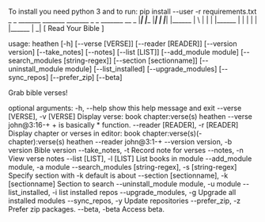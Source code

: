 To install you need python 3 and to run:
pip install --user -r requirements.txt
    _     _ _______ _______ _______ _     _ _______ __   _
    |_____| |______ |_____|    |    |_____| |______ | \  |
    |     | |______ |     |    |    |     | |______ |  \_|
    [                   Read Your Bible                  ]


usage: heathen [-h] [--verse [VERSE]] [--reader [READER]] [--version version]
               [--take_notes] [--notes] [--list [LIST]] [--add_module module]
               [--search_modules [string-regex]] [--section [sectionname]]
               [--uninstall_module module] [--list_installed]
               [--upgrade_modules] [--sync_repos] [--prefer_zip] [--beta]

Grab bible verses!

optional arguments:
  -h, --help            show this help message and exit
  --verse [VERSE], -v [VERSE]
                        Display verse: book chapter:verse(s) heathen --verse
                        john@3:16-+ + is basically * function.
  --reader [READER], -r [READER]
                        Display chapter or verses in editor: book
                        chapter:verse(s)(-chapter):verse(s) heathen --reader
                        john@3:1-+
  --version version, -b version
                        Bible version
  --take_notes, -t      Record note for verses
  --notes, -n           View verse notes
  --list [LIST], -l [LIST]
                        List books in module
  --add_module module, -a module
  --search_modules [string-regex], -s [string-regex]
                        Specify section with -k default is about
  --section [sectionname], -k [sectionname]
                        Section to search
  --uninstall_module module, -u module
  --list_installed, -i  list installed repos
  --upgrade_modules, -g
                        Upgrade all installed modules
  --sync_repos, -y      Update repositories
  --prefer_zip, -z      Prefer zip packages.
  --beta, -beta         Access beta.
